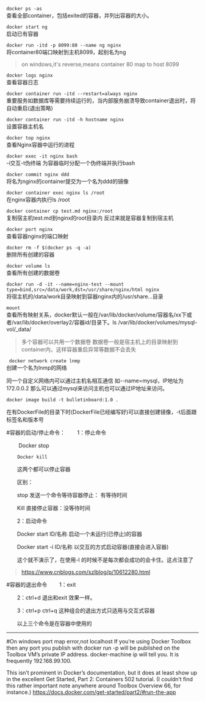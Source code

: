 ``docker ps -as``  
查看全部container，包括exited的容器，并列出容器的大小。

```docker start ng```  
启动已有容器

```docker run -itd -p 8099:80 --name ng nginx```  
将container80端口映射到主机8099，起别名为ng
>on windows,it's reverse,means container 80 map to host 8099

```docker logs nginx```   
查看容器日志


```docker container run -itd --restart=always nginx```  
重要服务如数据库等需要持续运行的，当内部服务崩溃导致container退出时，将自动重启(退出策略)

```docker container run -itd -h hostname nginx```  
设置容器主机名

```docker top nginx```  
查看Nginx容器中运行的进程

```docker exec -it nginx bash```  
-i交互-t伪终端
为容器临时分配一个伪终端并执行bash


```docker commit nginx ddd```  
将名为nginx的container提交为一个名为ddd的镜像

```docker container exec nginx ls /root```  
在nginx容器内执行ls /root

```docker container cp test.md nginx:/root```  
复制宿主机test.md到nginx的root目录内
反过来就是容器复制到宿主机


```docker port nginx```  
查看容器nginx的端口映射


```docker rm -f $(docker ps -q -a)```  
删除所有创建的容器



```docker volume ls```  
查看所有创建的数据卷


```docker run -d -it --name=nginx-test --mount type=bind,src=/data/work,dst=/usr/share/nginx/html nginx```  
将宿主机的/data/work目录映射到容器nginx内的/usr/share...目录


```mount```  
查看所有映射关系，docker默认一般在/var/lib/docker/volume/容器名/xx下或者/var/lib/docker/overlay2/容器id/目录下。ls /var/lib/docker/volumes/mysql-vol/_data/

> 多个容器可以共用一个数据卷
> 数据卷一般是宿主机上的目录映射到container内，这样容器重启异常等数据不会丢失



``` docker network create lnmp```  
创建一个名为lnmp的网络

同一个自定义网络内可以通过主机名相互通信
如--name=mysql，IP地址为172.0.0.2
那么可以通过mysql来访问主机也可以通过IP地址来访问。





```
docker image build -t bulletinboard:1.0 .
```
在有DockerFile的目录下时(DockerFile已经编写好)可以直接创建镜像，-t后面跟标签名和版本号



#容器的启动/停止命令：
　　1：停止命令

　　 Docker stop

        Docker kill

　　这两个都可以停止容器

　　区别：

　　stop 发送一个命令等待容器停止： 有等待时间

　　Kill   直接停止容器：没等待时间

　　2：启动命令

　　Docker start    ID/名称  启动一个未运行(已停止)的容器

　　Docker start -i  ID/名称  以交互的方式启动容器(直接会进入容器)

　　这个就不演示了，在使用-I 的时候不是每次都会成功的会卡住。这点注意了
>https://www.cnblogs.com/szlblog/p/10612280.html

#容器的退出命令
　　1：exit

　　2：ctrl+d        退出和exit 效果一样。

　　3：ctrl+p ctrl+q  这种组合的退出方式只适用与交互式容器

 　　以上三个命令是在容器中使用的





---

#On windows port map error,not localhost
If you’re using Docker Toolbox then any port you publish with docker run -p will be published on the Toolbox VM’s private IP address. docker-machine ip will tell you. It is frequently 192.168.99.100.

This isn’t prominent in Docker’s documentation, but it does at least show up in the excellent Get Started, Part 2: Containers 502 tutorial. (I couldn’t find this rather important note anywhere around Toolbox Overview 66, for instance.)
https://docs.docker.com/get-started/part2/#run-the-app